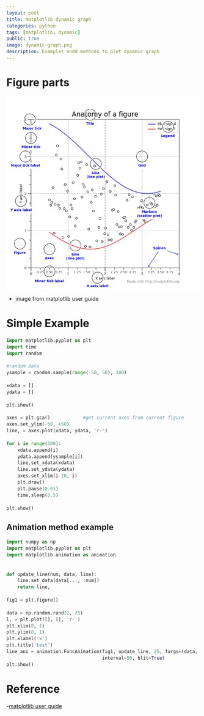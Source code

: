 ```yaml
---
layout: post
title: Matplotlib dynamic graph 
categories: python
tags: [matplotlib, dynamic]
public: true
image: dynamic-graph.png
description: Examples andd methods to plot dynamic graph
---
```


# Figure parts
![](/images/2019-11-13-07-17-06.png)
- image from matplotlib user guide

# Simple Example

```python
import matplotlib.pyplot as plt
import time
import random
 
#random data
ysample = random.sample(range(-50, 50), 100)
 
xdata = []
ydata = []
 
plt.show()
 
axes = plt.gca()            #get current axes from current figure
axes.set_ylim(-50, +50)
line, = axes.plot(xdata, ydata, 'r-')
 
for i in range(100):
    xdata.append(i)
    ydata.append(ysample[i])
    line.set_xdata(xdata)
    line.set_ydata(ydata)
    axes.set_xlim(i-10, i)
    plt.draw()
    plt.pause(0.01)
    time.sleep(0.5)
 
plt.show()
```

## Animation method example
```python
import numpy as np
import matplotlib.pyplot as plt
import matplotlib.animation as animation


def update_line(num, data, line):
    line.set_data(data[..., :num])
    return line,

fig1 = plt.figure()

data = np.random.rand(2, 25)
l, = plt.plot([], [], 'r-')
plt.xlim(0, 1)
plt.ylim(0, 1)
plt.xlabel('x')
plt.title('test')
line_ani = animation.FuncAnimation(fig1, update_line, 25, fargs=(data, l),
                                   interval=50, blit=True)
plt.show()
```

# Reference
-[matplotlib user guide](https://matplotlib.org/3.1.0/tutorials/introductory/usage.html#sphx-glr-tutorials-introductory-usage-py)